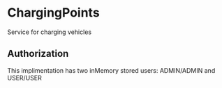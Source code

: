 # ChargingPoints
 Service for charging vehicles

## Authorization
This implimentation has two inMemory stored users: ADMIN/ADMIN and USER/USER